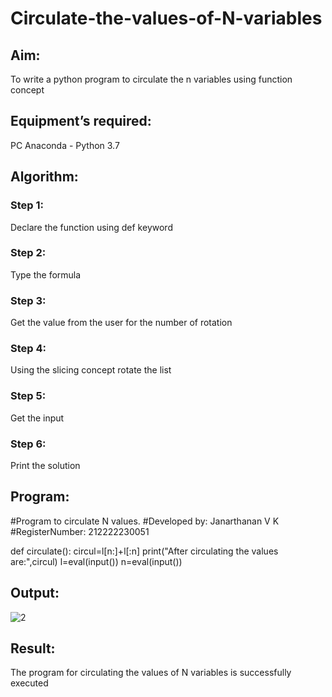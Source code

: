 # Circulate-the-values-of-N-variables
## Aim:
To write a python program to circulate the n variables using function concept
## Equipment’s required:
PC
Anaconda - Python 3.7
## Algorithm: 
### Step 1: 
Declare the function using def keyword

### Step 2: 
Type the formula


### Step 3: 
Get the value from the user for the number of rotation
### Step 4: 
Using the slicing concept rotate the list

### Step 5: 
Get the input


### Step 6: 
Print the solution

## Program:

#Program to circulate N values.
#Developed by: Janarthanan V K
#RegisterNumber: 212222230051

def circulate():
    circul=l[n:]+l[:n]
    print("After circulating the values are:",circul)
l=eval(input())
n=eval(input())

## Output:
![2](https://user-images.githubusercontent.com/119393515/234285038-e5d4686f-7c4b-4a7d-b6c5-432e6bd70ef6.png)

## Result:
The program for circulating the values of N variables is successfully executed
